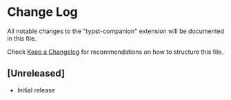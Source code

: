 # Change Log

All notable changes to the "typst-companion" extension will be documented in this file.

Check [Keep a Changelog](http://keepachangelog.com/) for recommendations on how to structure this file.

## [Unreleased]

- Initial release